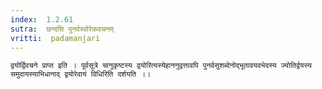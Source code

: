 ```yaml
---
index:  1.2.61
sutra:  छन्दसि पुनर्वस्वोरेकवचनम्
vritti:  padamanjari
---
```


	द्वयोर्द्विवचने प्राप्त इति । पूर्वसूत्रे चानुकृष्टस्य द्वयोरित्यस्येहाननुवृत्तावपि पुनर्वसुशब्देनोद्भूतावयवभेदस्य ज्योतिर्द्वयस्य समुदायस्याभिधानाद् द्वयोरेवायं विधिरिति दर्शयति ।।
